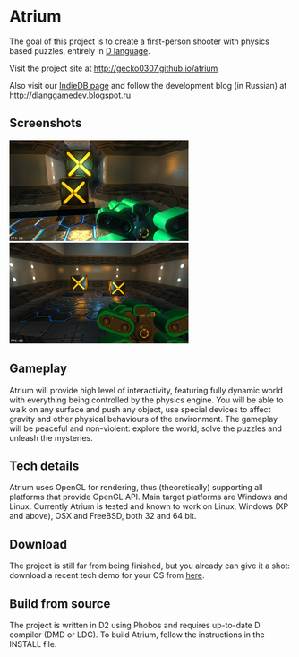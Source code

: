 Atrium
======
The goal of this project is to create a first-person shooter with physics based puzzles, entirely in [D language](http://dlang.org).

Visit the project site at http://gecko0307.github.io/atrium

Also visit our [IndieDB page](http://www.indiedb.com/games/atrium) and follow the development blog (in Russian) at http://dlanggamedev.blogspot.ru

Screenshots
-----------
[![Screenshot1](/screenshots/010_thumb.jpg)](/screenshots/010.jpg)
[![Screenshot1](/screenshots/011_thumb.jpg)](/screenshots/011.jpg)

Gameplay
--------
Atrium will provide high level of interactivity, featuring fully dynamic world with everything being controlled by the physics engine. You will be able to walk on any surface and push any object, use special devices to affect gravity and other physical behaviours of the environment. The gameplay will be peaceful and non-violent: explore the world, solve the puzzles and unleash the mysteries.

Tech details
------------
Atrium uses OpenGL for rendering, thus (theoretically) supporting all platforms that provide OpenGL API. Main target platforms are Windows and Linux. Currently Atrium is tested and known to work on Linux, Windows (XP and above), OSX and FreeBSD, both 32 and 64 bit.

Download
--------
The project is still far from being finished, but you already can give it a shot: download a recent tech demo for your OS from [here](https://www.dropbox.com/sh/mmh9qod4x2nsuyi/66ZW6KX7N6).

Build from source
-----------------
The project is written in D2 using Phobos and requires up-to-date D compiler (DMD or LDC). To build Atrium, follow the instructions in the INSTALL file.
